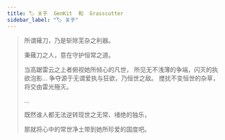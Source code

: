 ```yaml
---
title: 🏷️ 关于  GenKit  和  Grasscutter
sidebar_label: "🏷️ 关于"
---
```


> 所谓薙刀，乃是斩除芜杂之利器。
>
> 秉薙刀之人，意在守护恒常之道。
>
> 当高踞雷云之上者俯视她所倾心的凡世，
> 所见无不浅薄的争端，闪灭的执欲泡影…
> 争夺源于无谓爱执与狂欲，乃恒世之敌。
> 搅扰不变恒世的杂草，将交由雷光殛灭。
>
> ...
>
> 既然谁人都无法逆转现世之无常、绪绝的独乐，
>
> 那就将心中的常世净土带到她所珍爱的国度吧。
